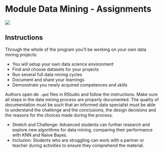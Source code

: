 # Module Data Mining - Assignments

![](https://i.ytimg.com/vi/OOjr-PXLShc/maxresdefault.jpg)


## Instructions

Through the whole of the program you'll be working on your own data mining projects:
* You will setup your own data science environment
* Find and choose datasets for your projects
* Run several full data mining cycles
* Document and share your learnings
* Demonstrate you newly acquired competences and skills

Authors open de `.qmd` files in RStudio and follow the instructions. Make sure all steps in the data mining process are properly documented. The quality of documentation must be such that an informed data specialist must be able to understand the challenge and the conclusions, the design decisions and the reasons for the choices made during the process.

- Stretch and Challenge: Advanced students can further research and explore new algorithms for data mining, comparing their performance with KNN and Naive Bayes. 
- Inclusion: Students who are struggling can work with a partner or teacher during activities to ensure they comprehend the material.

